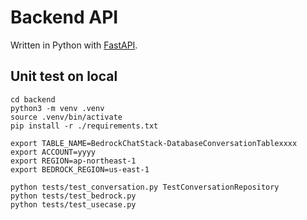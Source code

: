 # Backend API

Written in Python with [FastAPI](https://fastapi.tiangolo.com/).

## Unit test on local

```
cd backend
python3 -m venv .venv
source .venv/bin/activate
pip install -r ./requirements.txt
```

```
export TABLE_NAME=BedrockChatStack-DatabaseConversationTablexxxx
export ACCOUNT=yyyy
export REGION=ap-northeast-1
export BEDROCK_REGION=us-east-1
```

```
python tests/test_conversation.py TestConversationRepository
python tests/test_bedrock.py
python tests/test_usecase.py
```
